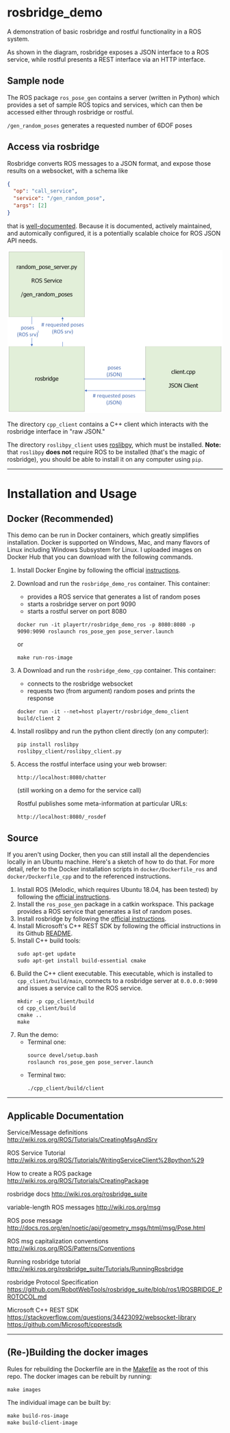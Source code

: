 # rosbridge_demo
A demonstration of basic rosbridge and rostful functionality in a ROS system.

As shown in the diagram, rosbridge exposes a JSON interface to a ROS service,
while rostful presents a REST interface via an HTTP interface.

## Sample node

The ROS package `ros_pose_gen` contains a server (written in Python) which
provides a set of sample ROS topics and services, which can then be accessed
either through rosbridge or rostful.

 `/gen_random_poses` generates a requested number of 6DOF poses

## Access via rosbridge

Rosbridge converts ROS messages to a JSON format, and expose those results
on a websocket, with a schema like

```JSON
{ 
  "op": "call_service", 
  "service": "/gen_random_pose", 
  "args": [2]
}
```

that is [well-documented](https://github.com/RobotWebTools/rosbridge_suite/blob/ros1/ROSBRIDGE_PROTOCOL.md). Because it is documented, actively maintained, and automically configured, it is a potentially scalable choice for ROS JSON API needs. 

![diagram](figures/diagram.png)


The directory `cpp_client` contains a C++ client which interacts with the
rosbridge interface in "raw JSON."

The directory `roslibpy_client` uses [roslibpy](https://roslibpy.readthedocs.io/en/latest/index.html), which must be installed.  **Note:** that `roslibpy` **does not** require ROS to be installed (that's the magic of rosbridge), you should be able to install it on any computer
using `pip`.



---
# Installation and Usage

## Docker (Recommended)

This demo can be run in Docker containers, which greatly simplifies installation. Docker is supported on Windows, Mac, and many flavors of Linux including Windows Subsystem for Linux. I uploaded images on Docker Hub that you can download with the following commands.
1. Install Docker Engine by following the official [instructions](https://docs.docker.com/engine/install/).
2. Download and run the `rosbridge_demo_ros` container. This container:
    * provides a ROS service that generates a list of random poses
    * starts a rosbridge server on port 9090
    * starts a rostful server on port 8080

    ```
    docker run -it playertr/rosbridge_demo_ros -p 8080:8080 -p 9090:9090 roslaunch ros_pose_gen pose_server.launch
    ```

    or

    ```
    make run-ros-image
    ```

1. A Download and run the `rosbridge_demo_cpp` container. This container:
    * connects to the rosbridge websocket
    * requests two (from argument) random poses and prints the response
    ```
    docker run -it --net=host playertr/rosbridge_demo_client build/client 2
    ```

1. Install roslibpy and run the python client directly (on any computer):

    ```
    pip install roslibpy
    roslibpy_client/roslibpy_client.py
    ```

1. Access the rostful interface using your web browser:

    ```
    http://localhost:8080/chatter
    ```

    (still working on a demo for the service call)

    Rostful publishes some meta-information at particular URLs:

    ```
    http://localhost:8080/_rosdef
    ```

## Source
If you aren't using Docker, then you can still install all the dependencies locally in an Ubuntu machine. Here's a sketch of how to do that. For more detail, refer to the Docker installation scripts in `docker/Dockerfile_ros` and `docker/Dockerfile_cpp` and to the referenced instructions.
1. Install ROS (Melodic, which requires Ubuntu 18.04, has been tested) by following the [official instructions](http://wiki.ros.org/melodic/Installation/Ubuntu).
2. Install the `ros_pose_gen` package in a catkin workspace. This package provides a ROS service that generates a list of random poses.
3. Install rosbridge by following the [official instructions](http://wiki.ros.org/rosbridge_suite).
4. Install Microsoft's C++ REST SDK by following the official instructions in its Github [README](https://github.com/microsoft/cpprestsdk).
4. Install C++ build tools:
    ```
    sudo apt-get update
    sudo apt-get install build-essential cmake
    ```
5. Build the C++ client executable. This executable, which is installed to `cpp_client/build/main`, connects to a rosbridge server at `0.0.0.0:9090` and issues a service call to the ROS service.
    ```
    mkdir -p cpp_client/build
    cd cpp_client/build
    cmake ..
    make
    ```
6. Run the demo:
    * Terminal one:
        ```
        source devel/setup.bash
        roslaunch ros_pose_gen pose_server.launch
        ```
    * Terminal two:
        ```
        ./cpp_client/build/client
        ```

---
## Applicable Documentation

Service/Message definitions http://wiki.ros.org/ROS/Tutorials/CreatingMsgAndSrv 

ROS Service Tutorial http://wiki.ros.org/ROS/Tutorials/WritingServiceClient%28python%29

How to create a ROS package http://wiki.ros.org/ROS/Tutorials/CreatingPackage

rosbridge docs http://wiki.ros.org/rosbridge_suite

variable-length ROS messages http://wiki.ros.org/msg

ROS pose message http://docs.ros.org/en/noetic/api/geometry_msgs/html/msg/Pose.html

ROS msg capitalization conventions http://wiki.ros.org/ROS/Patterns/Conventions

Running rosbridge tutorial http://wiki.ros.org/rosbridge_suite/Tutorials/RunningRosbridge

rosbridge Protocol Specification https://github.com/RobotWebTools/rosbridge_suite/blob/ros1/ROSBRIDGE_PROTOCOL.md

Microsoft C++ REST SDK https://stackoverflow.com/questions/34423092/websocket-library
https://github.com/Microsoft/cpprestsdk


---
## (Re-)Building the docker images

Rules for rebuilding the Dockerfile are in the [Makefile](Makefile) as the root
of this repo.   The docker images can be rebuilt by running:

```
make images
```

The individual image can be built by:

```
make build-ros-image
make build-client-image
```
